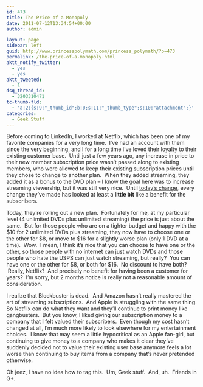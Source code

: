 ```yaml
---
id: 473
title: The Price of a Monopoly
date: 2011-07-12T13:34:54+00:00
author: admin

layout: page
sidebar: left
guid: http://www.princesspolymath.com/princess_polymath/?p=473
permalink: /the-price-of-a-monopoly.html
aktt_notify_twitter:
  - yes
  - yes
aktt_tweeted:
  - 1
dsq_thread_id:
  - 3203310471
tc-thumb-fld:
  - 'a:2:{s:9:"_thumb_id";b:0;s:11:"_thumb_type";s:10:"attachment";}'
categories:
  - Geek Stuff
---
```

Before coming to LinkedIn, I worked at Netflix, which has been one of my favorite companies for a very long time.  I&#8217;ve had an account with them since the very beginning, and I for a long time I&#8217;ve loved their loyalty to their existing customer base.  Until just a few years ago, any increase in price to their new member subscription price wasn&#8217;t passed along to existing members, who were allowed to keep their existing subscription prices until they chose to change to another plan.  When they added streaming, they added it as a bonus to the DVD plan &#8211; I know the goal here was to increase streaming viewership, but it was still very nice.  Until [today&#8217;s change](http://blog.netflix.com/2011/07/netflix-introduces-new-plans-and.html), every change they&#8217;ve made has looked at least a **little bit** like a benefit for the subscribers.

Today, they&#8217;re rolling out a new plan.  Fortunately for me, at my particular level (4 unlimited DVDs plus unlimited streaming) the price is just about the same.  But for those people who are on a tighter budget and happy with the $10 for 2 unlimited DVDs plus streaming, they now have to choose one or the other for $8, or move to $16 for a slightly worse plan (only 1 DVD at a time).  Wow.  I mean, I think it&#8217;s nice that you can choose to have one or the other, so those people with no internet can just watch DVDs and those people who hate the USPS can just watch streaming, but really?  You can have one or the other for $8, or both for $16.  No discount to have both?  Really, Netflix?  And precisely no benefit for having been a customer for years?  I&#8217;m sorry, but 2 months notice is really not a reasonable amount of consideration.

I realize that Blockbuster is dead.  And Amazon hasn&#8217;t really mastered the art of streaming subscriptions.  And Apple is struggling with the same thing. So Netflix can do what they want and they&#8217;ll continue to print money like gangbusters.  But you know, I liked giving our subscription money to a company that I felt valued their subscribers.  Even though my cost hasn&#8217;t changed at all, I&#8217;m much more likely to look elsewhere for my entertainment choices.  I know that may seem a little hypocritical as an Apple fan-girl, but continuing to give money to a company who makes it clear they&#8217;ve suddenly decided not to value their existing user base anymore feels a lot worse than continuing to buy items from a company that&#8217;s never pretended otherwise.

Oh jeez, I have no idea how to tag this.  Um, Geek stuff.  And, uh.  Friends in G+.

&nbsp;